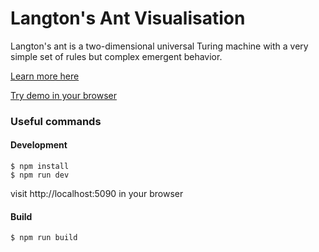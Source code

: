 # Langton's Ant Visualisation

Langton's ant is a two-dimensional universal Turing machine with a very simple set of rules but complex emergent behavior. 

[Learn more here](https://en.wikipedia.org/wiki/Langton's_ant)

[Try demo in your browser](https://udokah.github.io/langtons-ant-visualisation/)

### Useful commands

#### Development
```
$ npm install 
$ npm run dev
```
visit http://localhost:5090 in your browser

#### Build
```
$ npm run build
```
